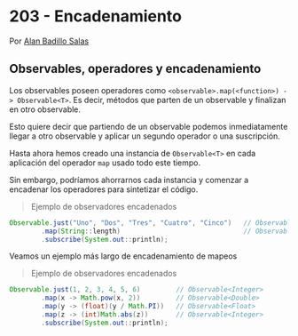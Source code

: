 # 203 - Encadenamiento

Por [Alan Badillo Salas](https://www.nomadacode.com)

## Observables, operadores y encadenamiento

Los observables poseen operadores como `<observable>.map(<function>) -> Observable<T>`. Es decir, métodos que parten de un observable y finalizan en otro observable.

Esto quiere decir que partiendo de un observable podemos inmediatamente llegar a otro observable y aplicar un segundo operador o una suscripción.

Hasta ahora hemos creado una instancia de `Observable<T>` en cada aplicación del operador `map` usado todo este tiempo.

Sin embargo, podríamos ahorrarnos cada instancia y comenzar a encadenar los operadores para sintetizar el código.

> Ejemplo de observadores encadenados

```java
Observable.just("Uno", "Dos", "Tres", "Cuatro", "Cinco")   // Observable<String>
        .map(String::length)                               // Observable<Integer>
        .subscribe(System.out::println);
```

Veamos un ejemplo más largo de encadenamiento de mapeos

> Ejemplo de observadores encadenados

```java
Observable.just(1, 2, 3, 4, 5, 6)         // Observable<Integer>
        .map(x -> Math.pow(x, 2))         // Observable<Double>
        .map(y -> (float)(y / Math.PI))   // Observable<Float>
        .map(z -> (int)Math.abs(z))       // Observable<Integer>
        .subscribe(System.out::println);
```